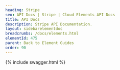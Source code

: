 ```yaml
---
heading: Stripe
seo: API Docs | Stripe | Cloud Elements API Docs
title: API Docs
description: Stripe API Documentation.
layout: sidebarelementdoc
breadcrumbs: /docs/elements.html
elementId: 475
parent: Back to Element Guides
order: 90
---
```


{% include swagger.html %}
